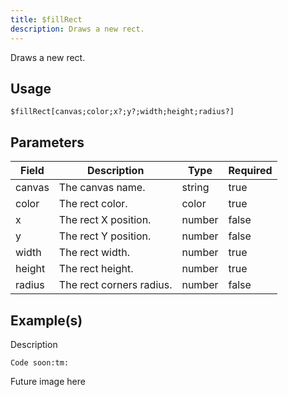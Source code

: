 ```yaml
---
title: $fillRect
description: Draws a new rect.
---
```


Draws a new rect.
## Usage
```
$fillRect[canvas;color;x?;y?;width;height;radius?]
```

## Parameters
| Field | Description | Type | Required |
| --- | --- | --- | --- |
| canvas | The canvas name. | string | true |
| color | The rect color. | color | true |
| x | The rect X position. | number | false |
| y | The rect Y position. | number | false |
| width | The rect width. | number | true |
| height | The rect height. | number | true |
| radius | The rect corners radius. | number | false |

## Example(s)
<!-- TODO -->
Description
```
Code soon:tm:
```
Future image here